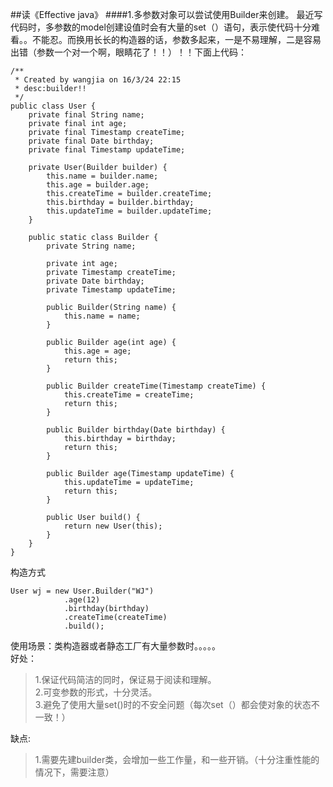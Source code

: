 ##读《Effective java》
####1.多参数对象可以尝试使用Builder来创建。
最近写代码时，多参数的model创建设值时会有大量的set（）语句，表示使代码十分难看。。不能忍。而换用长长的构造器的话，参数多起来，一是不易理解，二是容易出错（参数一个对一个啊，眼睛花了！！）！！下面上代码：
	
	/**
	 * Created by wangjia on 16/3/24 22:15
	 * desc:builder!!
	 */
	public class User {
	    private final String name;
	    private final int age;
	    private final Timestamp createTime;
	    private final Date birthday;
	    private final Timestamp updateTime;
	
	    private User(Builder builder) {
	        this.name = builder.name;
	        this.age = builder.age;
	        this.createTime = builder.createTime;
	        this.birthday = builder.birthday;
	        this.updateTime = builder.updateTime;
	    }
	
	    public static class Builder {
	        private String name;
	
	        private int age;
	        private Timestamp createTime;
	        private Date birthday;
	        private Timestamp updateTime;
	
	        public Builder(String name) {
	            this.name = name;
	        }
	
	        public Builder age(int age) {
	            this.age = age;
	            return this;
	        }
	
	        public Builder createTime(Timestamp createTime) {
	            this.createTime = createTime;
	            return this;
	        }
	
	        public Builder birthday(Date birthday) {
	            this.birthday = birthday;
	            return this;
	        }
	
	        public Builder age(Timestamp updateTime) {
	            this.updateTime = updateTime;
	            return this;
	        }
	
	        public User build() {
	            return new User(this);
	        }
	    }
	}

构造方式

    User wj = new User.Builder("WJ")
                .age(12)
                .birthday(birthday)
                .createTime(createTime)
                .build();

使用场景：类构造器或者静态工厂有大量参数时。。。。。            
 好处：
> 1.保证代码简洁的同时，保证易于阅读和理解。  
> 2.可变参数的形式，十分灵活。  
> 3.避免了使用大量set()时的不安全问题（每次set（）都会使对象的状态不一致！）  

缺点:  
> 1.需要先建builder类，会增加一些工作量，和一些开销。（十分注重性能的情况下，需要注意）